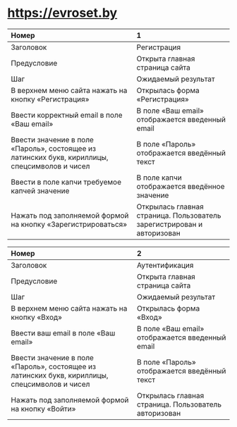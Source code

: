 # https://evroset.by # 

Номер |	1
:--- | :---
Заголовок |	Регистрация 
Предусловие |	Открыта главная страница сайта 
Шаг	| Ожидаемый результат
В верхнем меню сайта нажать на кнопку «Регистрация» |	Открылась форма «Регистрация»
Ввести корректный email в поле «Ваш email»	| В поле «Ваш email» отображается введенный email
Ввести значение в поле «Пароль», состоящее из латинских букв, кириллицы, спецсимволов и чисел	| В поле «Пароль» отображается введённый текст
Ввести в поле капчи требуемое капчей значение	| В поле капчи отображается введённое значение
Нажать под заполняемой формой на кнопку «Зарегистрироваться»	| Открылась главная страница. Пользователь зарегистрирован и авторизован



Номер	| 2
:--- | :---
Заголовок |	Аутентификация
Предусловие |	Открыта главная страница сайта
Шаг |	Ожидаемый результат
В верхнем меню сайта нажать на кнопку «Вход»	| Открылась форма «Вход»
Ввести ваш email в поле «Ваш email»	| В поле «Ваш email» отображается введенный email
Ввести значение в поле «Пароль», состоящее из латинских букв, кириллицы, спецсимволов и чисел	| В поле «Пароль» отображается введённый текст
Нажать под заполняемой формой на кнопку «Войти»	| Открылась главная страница. Пользователь авторизован

